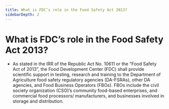 ```yaml
---
title: What is FDC’s role in the Food Safety Act 2013?
sidebarDepth: 2
---
```


# What is FDC’s role in the Food Safety Act 2013?


 - As stated in the IRR of the Republic Act No. 10611 or the “Food  Safety Act of 2013”, the Food Development Center (FDC) shall  provide scientific support in testing, research and training to the Department of Agriculture food safety regulatory  agencies (DA-FSRAs), other DA agencies, and Food Business  Operators (FBOs). FBOs include the civil society organization (CSO)’s community food-based enterprises, and commercial  food processors/ manufacturers, and businesses involved in  storage and distribution.
